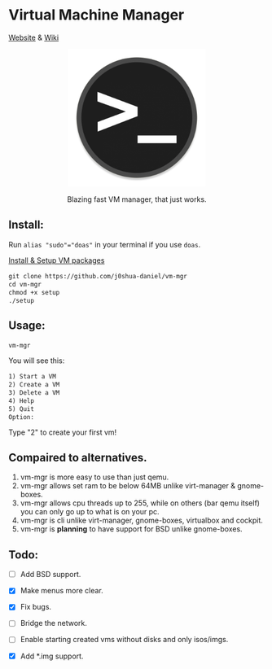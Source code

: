 # Virtual Machine Manager

[Website](https://jr-om-cs-try.trycloudflare.com/) & [Wiki](https://jr-om-cs-try.trycloudflare.com/wiki/)

<p href="https://jr-om-cs-try.trycloudflare.com/" align="center" width="100%">
    <img width="270px" src="https://github.com/j0shua-daniel/images/blob/main/favcon.png?raw=true"> 
</p>

<p align="center" ">Blazing fast VM manager, that just works.</p>


## Install:

Run `alias "sudo"="doas"` in your terminal if you use `doas`. 

[Install & Setup VM packages](https://jr-om-cs-try.trycloudflare.com/wiki/#install-vm-packages)

```
git clone https://github.com/j0shua-daniel/vm-mgr
cd vm-mgr
chmod +x setup
./setup
```

## Usage:

```
vm-mgr
```
You will see this: 
```
1) Start a VM
2) Create a VM
3) Delete a VM
4) Help
5) Quit
Option:
```
Type "2" to create your first vm!

## Compaired to alternatives.

1. vm-mgr is more easy to use than just qemu.
2. vm-mgr allows set ram to be below 64MB unlike virt-manager & gnome-boxes.
3. vm-mgr allows cpu threads up to 255, while on others (bar qemu itself) you can only go up to what is on your pc.
4. vm-mgr is cli unlike virt-manager, gnome-boxes, virtualbox and cockpit.
5. vm-mgr is **planning** to have support for BSD unlike gnome-boxes.

## Todo:

- [ ] Add BSD support.
- [x] Make menus more clear.
- [x] Fix bugs.
- [ ] Bridge the network.
- [ ] Enable starting created vms without disks and only isos/imgs.
- [x] Add *.img support.

